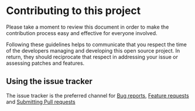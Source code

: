 # Contributing to this project

Please take a moment to review this document in order to make the contribution
process easy and effective for everyone involved.

Following these guidelines helps to communicate that you respect the time of
the developers managing and developing this open source project. In return,
they should reciprocate that respect in addressing your issue or assessing
patches and features.


## Using the issue tracker

The issue tracker is the preferred channel for [Bug reports](https://github.com/NeoSOFT-Technologies/console/blob/main/wiki/contribution/bug-reports.md),
[Feature requests](https://github.com/NeoSOFT-Technologies/console/blob/main/wiki/contribution/feature-requests.md) and [Submitting Pull requests](https://github.com/NeoSOFT-Technologies/console/blob/main/wiki/contribution/pull-requests.md)